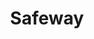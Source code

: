 ---
title: "Safeway"
url: /scottsdale/safeway-east-greenway-parkway-building-4/
shop: supermarket
---